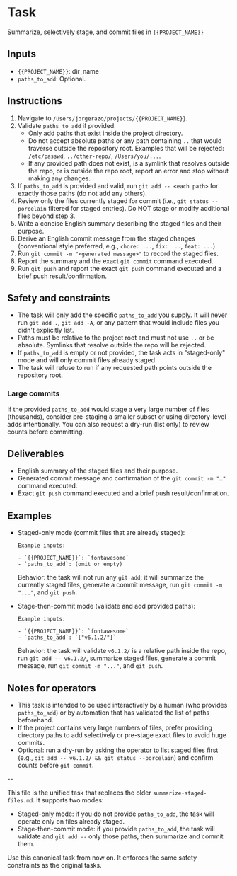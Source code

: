 # Task

Summarize, selectively stage, and commit files in `{{PROJECT_NAME}}`

## Inputs

- `{{PROJECT_NAME}}`: dir_name
- `paths_to_add`: Optional.

## Instructions

1. Navigate to `/Users/jorgerazo/projects/{{PROJECT_NAME}}`.
2. Validate `paths_to_add` if provided:
   - Only add paths that exist inside the project directory.
   - Do not accept absolute paths or any path containing `..` that would traverse outside the repository root. Examples that will be rejected: `/etc/passwd`, `../other-repo/`, `/Users/you/...`.
   - If any provided path does not exist, is a symlink that resolves outside the repo, or is outside the repo root, report an error and stop without making any changes.
3. If `paths_to_add` is provided and valid, run `git add -- <each path>` for exactly those paths (do not add any others).
4. Review only the files currently staged for commit (i.e., `git status --porcelain` filtered for staged entries). Do NOT stage or modify additional files beyond step 3.
5. Write a concise English summary describing the staged files and their purpose.
6. Derive an English commit message from the staged changes (conventional style preferred, e.g., `chore: ...`, `fix: ...`, `feat: ...`).
7. Run `git commit -m "<generated message>"` to record the staged files.
8. Report the summary and the exact `git commit` command executed.
9. Run `git push` and report the exact `git push` command executed and a brief push result/confirmation.

## Safety and constraints

- The task will only add the specific `paths_to_add` you supply. It will never run `git add .`, `git add -A`, or any pattern that would include files you didn't explicitly list.
- Paths must be relative to the project root and must not use `..` or be absolute. Symlinks that resolve outside the repo will be rejected.
- If `paths_to_add` is empty or not provided, the task acts in "staged-only" mode and will only commit files already staged.
- The task will refuse to run if any requested path points outside the repository root.

### Large commits

If the provided `paths_to_add` would stage a very large number of files (thousands), consider pre-staging a smaller subset or using directory-level adds intentionally. You can also request a dry-run (list only) to review counts before committing.

## Deliverables

- English summary of the staged files and their purpose.
- Generated commit message and confirmation of the `git commit -m "…"` command executed.
- Exact `git push` command executed and a brief push result/confirmation.

## Examples

- Staged-only mode (commit files that are already staged):

      Example inputs:

      - `{{PROJECT_NAME}}`: `fontawesome`
      - `paths_to_add`: (omit or empty)

   Behavior: the task will not run any `git add`; it will summarize the currently staged files, generate a commit message, run `git commit -m "..."`, and `git push`.

- Stage-then-commit mode (validate and add provided paths):

      Example inputs:

      - `{{PROJECT_NAME}}`: `fontawesome`
      - `paths_to_add`: `["v6.1.2/"]`

   Behavior: the task will validate `v6.1.2/` is a relative path inside the repo, run `git add -- v6.1.2/`, summarize staged files, generate a commit message, run `git commit -m "..."`, and `git push`.

## Notes for operators

- This task is intended to be used interactively by a human (who provides `paths_to_add`) or by automation that has validated the list of paths beforehand.
- If the project contains very large numbers of files, prefer providing directory paths to add selectively or pre-stage exact files to avoid huge commits.
- Optional: run a dry-run by asking the operator to list staged files first (e.g., `git add -- v6.1.2/ && git status --porcelain`) and confirm counts before `git commit`.

--

This file is the unified task that replaces the older `summarize-staged-files.md`. It supports two modes:

- Staged-only mode: if you do not provide `paths_to_add`, the task will operate only on files already staged.
- Stage-then-commit mode: if you provide `paths_to_add`, the task will validate and `git add --` only those paths, then summarize and commit them.

Use this canonical task from now on. It enforces the same safety constraints as the original tasks.

